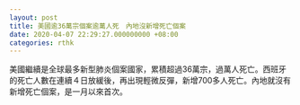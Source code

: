 ```yaml
---
layout: post
title: 美國逾36萬宗個案逾萬人死　內地沒新增死亡個案
date: 2020-04-07 22:29:27.000000000 +08:00
categories: rthk
---
```


美國繼續是全球最多新型肺炎個案國家，累積超過36萬宗，過萬人死亡。西班牙的死亡人數在連續４日放緩後，再出現輕微反彈，新增700多人死亡。內地就沒有新增死亡個案，是一月以來首次。
